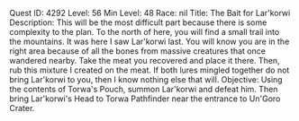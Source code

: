 Quest ID: 4292
Level: 56
Min Level: 48
Race: nil
Title: The Bait for Lar'korwi
Description: This will be the most difficult part because there is some complexity to the plan. To the north of here, you will find a small trail into the mountains. It was here I saw Lar'korwi last. You will know you are in the right area because of all the bones from massive creatures that once wandered nearby. Take the meat you recovered and place it there. Then, rub this mixture I created on the meat. If both lures mingled together do not bring Lar'korwi to you, then I know nothing else that will.
Objective: Using the contents of Torwa's Pouch, summon Lar'korwi and defeat him. Then bring Lar'korwi's Head to Torwa Pathfinder near the entrance to Un'Goro Crater.
